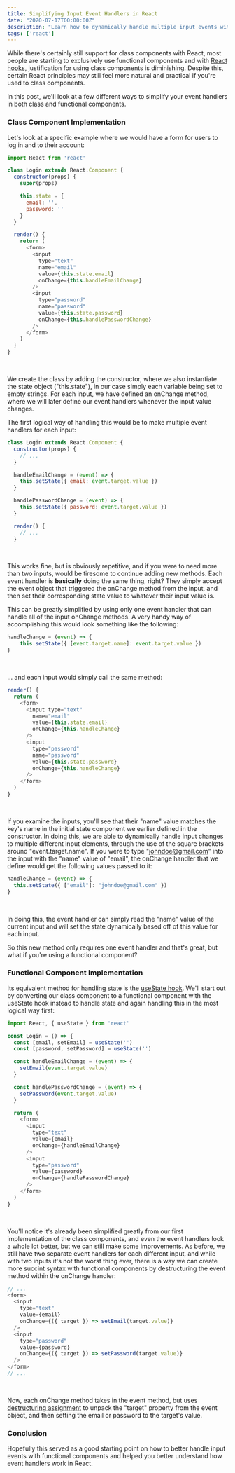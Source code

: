 ```yaml
---
title: Simplifying Input Event Handlers in React
date: "2020-07-17T00:00:00Z"
description: "Learn how to dynamically handle multiple input events with much cleaner, easy-to-read syntax using functional React components"
tags: ['react']
---
```


While there's certainly still support for class components with React, most people are starting to exclusively use functional components and with [React hooks](https://reactjs.org/docs/hooks-intro.html), justification for using class components is diminishing. Despite this, certain React principles may still feel more natural and practical if you're used to class components.

In this post, we'll look at a few different ways to simplify your event handlers in both class and functional components.

### Class Component Implementation

Let's look at a specific example where we would have a form for users to log in and to their account:

```javascript
import React from 'react'

class Login extends React.Component {
  constructor(props) {
    super(props)

    this.state = {
      email: '',
      password: ''
    }
  }

  render() {
    return (
      <form>
        <input
          type="text"
          name="email"
          value={this.state.email}
          onChange={this.handleEmailChange}
        />
        <input
          type="password"
          name="password"
          value={this.state.password}
          onChange={this.handlePasswordChange}
        />
      </form>
    )
  }
}
```
<br/>

We create the class by adding the constructor, where we also instantiate the state object ("this.state"), in our case simply each variable being set to empty strings. For each input, we have defined an onChange method, where we will later define our event handlers whenever the input value changes.

The first logical way of handling this would be to make multiple event handlers for each input:

```javascript
class Login extends React.Component {
  constructor(props) {
    // ...
  }

  handleEmailChange = (event) => {
    this.setState({ email: event.target.value })
  }

  handlePasswordChange = (event) => {
    this.setState({ password: event.target.value })
  }

  render() {
    // ...
  }
```
<br/>

This works fine, but is obviously repetitive, and if you were to need more than two inputs, would be tiresome to continue adding new methods. Each event handler is **basically** doing the same thing, right? They simply accept the event object that triggered the onChange method from the input, and then set their corresponding state value to whatever their input value is. 

This can be greatly simplified by using only one event handler that can handle all of the input onChange methods. A very handy way of accomplishing this would look something like the following:

```javascript
handleChange = (event) => {
    this.setState({ [event.target.name]: event.target.value })
}
```
<br/>

... and each input would simply call the same method:

```javascript
render() {
  return (
    <form>
      <input type="text"
        name="email"
        value={this.state.email}
        onChange={this.handleChange}
      />
      <input
        type="password"
        name="password"
        value={this.state.password}
        onChange={this.handleChange}
      />
    </form>
  )
}
```
<br/>

If you examine the inputs, you'll see that their "name" value matches the key's name in the initial state component we earlier defined in the constructor. In doing this, we are able to dynamically handle input changes to multiple different input elements, through the use of the square brackets around "event.target.name". If you were to type "johndoe@gmail.com" into the input with the "name" value of "email", the onChange handler that we define would get the following values passed to it:

```javascript
handleChange = (event) => {
  this.setState({ ["email"]: "johndoe@gmail.com" })
}
```
<br/>

In doing this, the event handler can simply read the "name" value of the current input and will set the state dynamically based off of this value for each input.

So this new method only requires one event handler and that's great, but what if you're using a functional component?

### Functional Component Implementation

Its equivalent method for handling state is the [useState hook](https://reactjs.org/docs/hooks-state.html). We'll start out by converting our class component to a functional component with the useState hook instead to handle state and again handling this in the most logical way first:

```javascript
import React, { useState } from 'react'

const Login = () => {
  const [email, setEmail] = useState('')
  const [password, setPassword] = useState('')

  const handleEmailChange = (event) => {
    setEmail(event.target.value)
  }

  const handlePasswordChange = (event) => {
    setPassword(event.target.value)
  }

  return (
    <form>
      <input
        type="text"
        value={email}
        onChange={handleEmailChange}
      />
      <input
        type="password"
        value={password}
        onChange={handlePasswordChange}
      />
    </form>
  )
}
```
<br/>

You'll notice it's already been simplified greatly from our first implementation of the class components, and even the event handlers look a whole lot better, but we can still make some improvements. As before, we still have two separate event handlers for each different input, and while with two inputs it's not the worst thing ever, there is a way we can create more succint syntax with functional components by destructuring the event method within the onChange handler:
```javascript
// ...
<form>
  <input
    type="text"
    value={email}
    onChange={({ target }) => setEmail(target.value)}
  />
  <input
    type="password"
    value={password}
    onChange={({ target }) => setPassword(target.value)}
  />
</form>
// ...
```
<br/>

Now, each onChange method takes in the event method, but uses [destructuring assignment](https://developer.mozilla.org/en-US/docs/Web/JavaScript/Reference/Operators/Destructuring_assignment) to unpack the "target" property from the event object, and then setting the email or password to the target's value.

### Conclusion
Hopefully this served as a good starting point on how to better handle input events with functional components and helped you better understand how event handlers work in React.